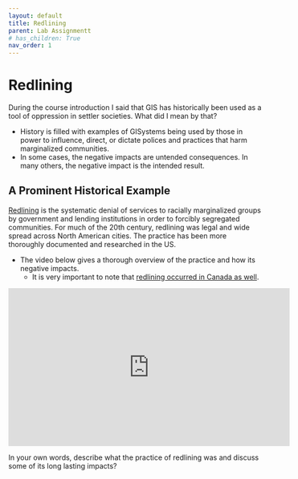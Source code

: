 ```yaml
---
layout: default
title: Redlining
parent: Lab Assignmentt
# has_children: True
nav_order: 1
---
```


# Redlining

During the course introduction I said that GIS has historically been used as a tool of oppression in settler societies.  What did I mean by that? 

* History is filled with examples of GISystems being used by those in power to influence, direct, or dictate polices and practices that harm marginalized communities.
* In some cases, the negative impacts are untended consequences.  In many others, the negative impact is the intended result.  

## A Prominent Historical Example

[Redlining](https://en.wikipedia.org/wiki/Redlining) is the systematic denial of services to racially marginalized groups by government and lending institutions in order to forcibly segregated communities.  For much of the 20th century, redlining was legal and wide spread across North American cities.  The practice has been more thoroughly documented and researched in the US.

* The video below gives a thorough overview of the practice and how its negative impacts.
  * It is very important to note that [redlining occurred in Canada as well](https://www.jstor.org/stable/43100660).


<iframe width="560" height="315" src="https://www.youtube.com/embed/pu2sKNJMH-k" title="YouTube video player" frameborder="0" allow="accelerometer; autoplay; clipboard-write; encrypted-media; gyroscope; picture-in-picture" allowfullscreen></iframe>


In your own words, describe what the practice of redlining was and discuss some of its long lasting impacts?
